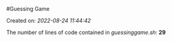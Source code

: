 #Guessing Game

Created on: *2022-08-24 11:44:42*

The number of lines of code contained in *guessinggame.sh*: **29**
